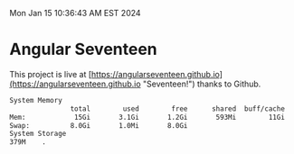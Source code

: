 Mon Jan 15 10:36:43 AM EST 2024

# Angular Seventeen


This project is live at [https://angularseventeen.github.io](https://angularseventeen.github.io "Seventeen!") thanks to Github.

```bash
System Memory
               total        used        free      shared  buff/cache   available
Mem:            15Gi       3.1Gi       1.2Gi       593Mi        11Gi        12Gi
Swap:          8.0Gi       1.0Mi       8.0Gi
System Storage
379M	.
```
